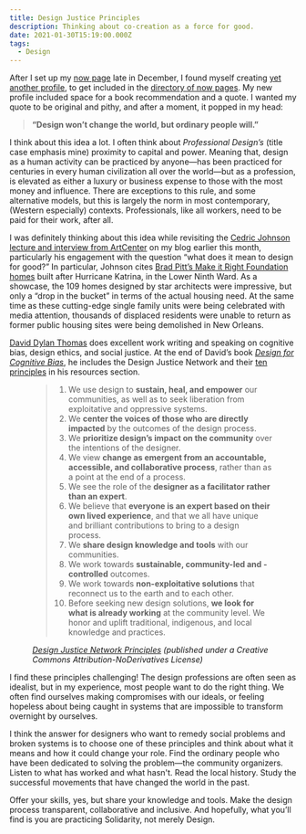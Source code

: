 ```yaml
---
title: Design Justice Principles
description: Thinking about co-creation as a force for good.
date: 2021-01-30T15:19:00.000Z
tags:
  - Design
---
```


After I set up my [now page](/now/) late in December, I found myself creating [yet another profile](https://nownownow.com/p/Mu02), to get included in the [directory of now pages](https://nownownow.com/). My new profile included space for a book recommendation and a quote. I wanted my quote to be original and pithy, and after a moment, it popped in my head:

<blockquote><strong>“Design won’t change the world, but ordinary people will.”</strong></blockquote>

I think about this idea a lot. I often think about <em>Professional Design’s</em> (title case emphasis mine) proximity to capital and power. Meaning that, design as a human activity can be practiced by anyone&mdash;has been practiced for centuries in every human civilization all over the world&mdash;but as a profession, is elevated as either a luxury or business expense to those with the most money and influence. There are exceptions to this rule, and some alternative models, but this is largely the norm in most contemporary, (Western especially) contexts. Professionals, like all workers, need to be paid for their work, after all.

I was definitely thinking about this idea while revisiting the [Cedric Johnson lecture and interview from ArtCenter](/posts/2021-cedric-johnson-policing-education-inequality/) on my blog earlier this month, particularly his engagement with the question “what does it mean to design for good?” In particular, Johnson cites [Brad Pitt’s Make it Right Foundation homes](https://www.architecturaldigest.com/story/brad-pitt-make-it-right-foundation-new-orleans-katrina-lawsuit) built after Hurricane Katrina, in the Lower Ninth Ward. As a showcase, the 109 homes designed by star architects were impressive, but only a “drop in the bucket” in terms of the actual housing need. At the same time as these cutting-edge single family units were being celebrated with media attention, thousands of displaced residents were unable to return as former public housing sites were being demolished in New Orleans.

[David Dylan Thomas](https://www.daviddylanthomas.com/) does excellent work writing and speaking on cognitive bias, design ethics, and social justice. At the end of David’s book [<i>Design for Cognitive Bias</i>](https://abookapart.com/products/design-for-cognitive-bias), he includes the Design Justice Network and their [ten principles](https://designjustice.org/read-the-principles) in his resources section.

<figure>
    <blockquote cite="https://designjustice.org/read-the-principles">
   <ol>
   
   <li>We use design to <strong>sustain, heal, and empower</strong> our communities, as well as to seek liberation from exploitative and oppressive systems.</li>
   
   <li>We <strong>center the voices of those who are directly impacted</strong> by the outcomes of the design process.</li>
   
   <li>We <strong>prioritize design’s impact on the community</strong> over the intentions of the designer.</li>
   
   <li>We view <strong>change as emergent from an accountable, accessible, and collaborative process</strong>, rather than as a point at the end of a process.
   </li>
   
   <li>We see the role of the <strong>designer as a facilitator rather than an expert</strong>.
   </li>
   
   <li>We believe that <strong>everyone is an expert based on their own lived experience</strong>, and that we all have unique and brilliant contributions to bring to a design process.
   </li>
   
   <li>We <strong>share design knowledge and tools</strong> with our communities.
   </li>
   
   <li>We work towards <strong>sustainable, community-led and -controlled</strong> outcomes.
   </li>

   <li>We work towards <strong>non-exploitative solutions</strong> that reconnect us to the earth and to each other.
   </li>
   
   <li>Before seeking new design solutions, <strong>we look for what is already working</strong> at the community level. We honor and uplift traditional, indigenous, and local knowledge and practices.</li>
   </ol>
       </blockquote>
    <figcaption><cite><a href="https://designjustice.org/read-the-principles">Design Justice Network Principles</a> (published under a Creative Commons Attribution-NoDerivatives License)</cite></figcaption>
</figure>

I find these principles challenging! The design professions are often seen as idealist, but in my experience, most people want to do the right thing. We often find ourselves making compromises with our ideals, or feeling hopeless about being caught in systems that are impossible to transform overnight by ourselves.

I think the answer for designers who want to remedy social problems and broken systems is to choose one of these principles and think about what it means and how it could change your role. Find the ordinary people who have been dedicated to solving the problem&mdash;the community organizers. Listen to what has worked and what hasn't. Read the local history. Study the successful movements that have changed the world in the past. 

Offer your skills, yes, but share your knowledge and tools. Make the design process transparent, collaborative and inclusive. And hopefully, what you’ll find is you are practicing Solidarity, not merely Design.


